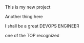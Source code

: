 This is my new project

Another thing here

I shall be a great DEVOPS ENGINEER

one of the TOP recognized

